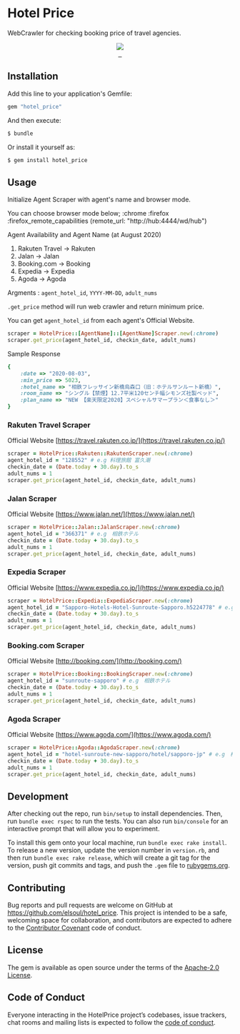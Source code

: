 # Hotel Price
WebCrawler for checking booking price of travel agencies.

<p align="center">

  <a aria-label="Ruby logo" href="https://el-soul.com">
    <img src="https://badgen.net/badge/icon/Made%20by%20ELSOUL?icon=ruby&label&color=black&labelColor=black">
  </a>
  <br/>

  <a aria-label="Ruby Gem version" href="https://rubygems.org/gems/hotel_price">
    <img alt="" src="https://badgen.net/rubygems/v/hotel_price/latest">
  </a>
  <a aria-label="Downloads Number" href="https://rubygems.org/gems/hotel_price">
    <img alt="" src="https://badgen.net/rubygems/dt/hotel_price">
  </a>
  <a aria-label="License" href="https://github.com/elsoul/hotel_price/blob/master/LICENSE">
    <img alt="" src="https://badgen.net/badge/license/Apache/blue">
  </a>
</p>

## Installation

Add this line to your application's Gemfile:

```ruby
gem "hotel_price"
```

And then execute:

```bash
$ bundle
```

Or install it yourself as:

```bash
$ gem install hotel_price
```

## Usage
Initialize Agent Scraper with agent's name and browser mode.

You can choose browser mode below;
:chrome
:firefox
:firefox_remote_capabilities (remote_url: "http://hub:4444/wd/hub")

Agent Availability and Agent Name (at August 2020)
1. Rakuten Travel -> Rakuten
2. Jalan          -> Jalan
3. Booking.com    -> Booking
4. Expedia        -> Expedia
5. Agoda          -> Agoda


Argments : `agent_hotel_id`, `YYYY-MM-DD`, `adult_nums`

`.get_price` method will run web crawler and return minimum price.

You can get `agent_hotel_id` from each agent's Official Website.

```ruby
scraper = HotelPrice::[AgentName]::[AgentName]Scraper.new(:chrome)
scraper.get_price(agent_hotel_id, checkin_date, adult_nums)
```

Sample Response
```ruby
{
	:date => "2020-08-03",
 	:min_price => 5023,
 	:hotel_name => "相鉄フレッサイン新橋烏森口（旧：ホテルサンルート新橋）",
 	:room_name => "シングル【禁煙】12.7平米120センチ幅シモンズ社製ベッド",
 	:plan_name => "NEW 【楽天限定2020】スペシャルサマープラン＜食事なし＞"
}
```

### Rakuten Travel Scraper
Official Website
[https://travel.rakuten.co.jp/](https://travel.rakuten.co.jp/)

```ruby
scraper = HotelPrice::Rakuten::RakutenScraper.new(:chrome)
agent_hotel_id = "128552" # e.g 料理旅館 富久潮
checkin_date = (Date.today + 30.day).to_s
adult_nums = 1
scraper.get_price(agent_hotel_id, checkin_date, adult_nums)
```


### Jalan Scraper
Official Website
[https://www.jalan.net/](https://www.jalan.net/)

```ruby
scraper = HotelPrice::Jalan::JalanScraper.new(:chrome)
agent_hotel_id = "366371" # e.g　相鉄ホテル
checkin_date = (Date.today + 30.day).to_s
adult_nums = 1
scraper.get_price(agent_hotel_id, checkin_date, adult_nums)
```


### Expedia Scraper
Official Website
[https://www.expedia.co.jp/](https://www.expedia.co.jp/)

```ruby
scraper = HotelPrice::Expedia::ExpediaScraper.new(:chrome)
agent_hotel_id = "Sapporo-Hotels-Hotel-Sunroute-Sapporo.h5224778" # e.g　相鉄ホテル
checkin_date = (Date.today + 30.day).to_s
adult_nums = 1
scraper.get_price(agent_hotel_id, checkin_date, adult_nums)
```


### Booking.com Scraper
Official Website
[http://booking.com/](http://booking.com/)

```ruby
scraper = HotelPrice::Booking::BookingScraper.new(:chrome)
agent_hotel_id = "sunroute-sapporo" # e.g　相鉄ホテル
checkin_date = (Date.today + 30.day).to_s
adult_nums = 1
scraper.get_price(agent_hotel_id, checkin_date, adult_nums)
```


### Agoda Scraper
Official Website
[https://www.agoda.com/](https://www.agoda.com/)

```ruby
scraper = HotelPrice::Agoda::AgodaScraper.new(:chrome)
agent_hotel_id = "hotel-sunroute-new-sapporo/hotel/sapporo-jp" # e.g　相鉄ホテル
checkin_date = (Date.today + 30.day).to_s
adult_nums = 1
scraper.get_price(agent_hotel_id, checkin_date, adult_nums)
```


## Development

After checking out the repo, run `bin/setup` to install dependencies. Then, run `bundle exec rspec` to run the tests. You can also run `bin/console` for an interactive prompt that will allow you to experiment.

To install this gem onto your local machine, run `bundle exec rake install`. To release a new version, update the version number in `version.rb`, and then run `bundle exec rake release`, which will create a git tag for the version, push git commits and tags, and push the `.gem` file to [rubygems.org](https://rubygems.org/gems/hotel_price).

## Contributing

Bug reports and pull requests are welcome on GitHub at https://github.com/elsoul/hotel_price. This project is intended to be a safe, welcoming space for collaboration, and contributors are expected to adhere to the [Contributor Covenant](http://contributor-covenant.org) code of conduct.

## License

The gem is available as open source under the terms of the [Apache-2.0 License](https://www.apache.org/licenses/LICENSE-2.0).

## Code of Conduct

Everyone interacting in the HotelPrice project’s codebases, issue trackers, chat rooms and mailing lists is expected to follow the [code of conduct](https://github.com/el-fudo/hotel_price/blob/master/CODE_OF_CONDUCT.md).
